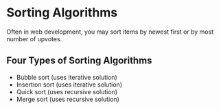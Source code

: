 # Sorting Algorithms

Often in web development, you may sort items by newest first or by most number of upvotes.

## Four Types of Sorting Algorithms

- Bubble sort (uses iterative solution)
- Insertion sort (uses iterative solution)
- Quick sort (uses recursive solution)
- Merge sort (uses recursive solution)

